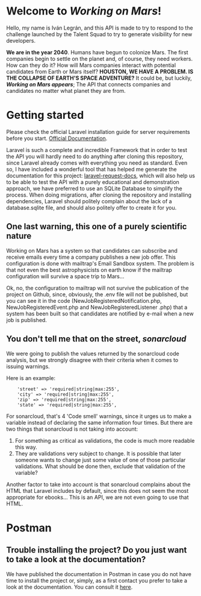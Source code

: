 # Welcome to *Working on Mars*!

Hello, my name is Iván Legrán, and this API is made to try to respond to the challenge launched by the Talent Squad to try to generate visibility for new developers.

**We are in the year 2040**. Humans have begun to colonize Mars. The first companies begin to settle on the planet and, of course, they need workers. How can they do it? How will Mars companies interact with potential candidates from Earth or Mars itself? **HOUSTON, WE HAVE A PROBLEM. IS THE COLLAPSE OF EARTH'S SPACE ADVENTURE?** 
It could be, but luckily, ***Working on Mars appears***; The API that connects companies and candidates no matter what planet they are from.


# Getting started

Please check the official Laravel installation guide for server requirements before you start. [Official Documentation](https://laravel.com/docs/9.x).

Laravel is such a complete and incredible Framework that in order to test the API you will hardly need to do anything after cloning this repository, since Laravel already comes with everything you need as standard. Even so, I have included a wonderful tool that has helped me generate the documentation for this project: [laravel-request-docs](https://github.com/rakutentech/laravel-request-docs), which will also help us to be able to test the API with a purely educational and demonstration approach, we have preferred to use an SQLite Database to simplify the process. When doing migrations, after cloning the repository and installing dependencies, Laravel should politely complain about the lack of a database.sqlite file, and should also politely offer to create it for you.

## One last warning, this one of a purely scientific nature

Working on Mars has a system so that candidates can subscribe and receive emails every time a company publishes a new job offer. This configuration is done with mailtrap's Email Sandbox system. The problem is that not even the best astrophysicists on earth know if the mailtrap configuration will survive a space trip to Mars...

Ok, no, the configuration to mailtrap will not survive the publication of the project on Github, since, obviously, the .env file will not be published, but you can see it in the code (NewJobRegisteredNotification.php, NewJobRegisteredEvent.php and NewJobRegisteredListener .php) that a system has been built so that candidates are notified by e-mail when a new job is published.

## You don't tell me that on the street, *sonarcloud*

We were going to publish the values returned by the sonarcloud code analysis, but we strongly disagree with their criteria when it comes to issuing warnings. 

Here is an example:

        'street' => 'required|string|max:255',
        'city' => 'required|string|max:255',
        'zip' => 'required|string|max:255',
        'state' => 'required|string|max:255',
  
For sonarcloud, that's 4 'Code smell' warnings, since it urges us to make a variable instead of declaring the same information four times. But there are two things that sonarcloud is not taking into account:

1) For something as critical as validations, the code is much more readable this way.
2) They are validations very subject to change. It is possible that later someone wants to change just some value of one of those particular validations. What should be done then, exclude that validation of the variable?

Another factor to take into account is that sonarcloud complains about the HTML that Laravel includes by default, since this does not seem the most appropriate for ebooks... This is an API, we are not even going to use that HTML.

# Postman

## Trouble installing the project? Do you just want to take a look at the documentation?

We have published the documentation in Postman in case you do not have time to install the project or, simply, as a first contact you prefer to take a look at the documentation. You can consult it [here](https://documenter.getpostman.com/view/14387527/VVBWT6LM).